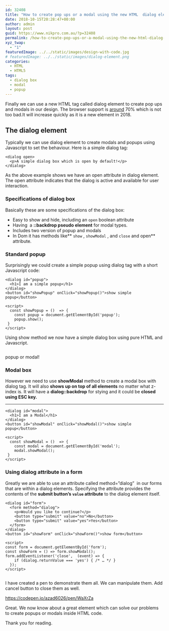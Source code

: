 ```yaml
---
id: 32408
title: "How to create pop ups or a modal using the new HTML  dialog element"
date: 2018-10-15T20:28:47+00:00
author: admin
layout: post
guid: https://www.nikpro.com.au/?p=32408
permalink: /how-to-create-pop-ups-or-a-modal-using-the-new-html-dialog-element/
xyz_twap:
  - "1"
featuredImage: ../../static/images/design-with-code.jpg
# featuredImage: ../../static/images/dialog-element.png
categories:
  - HTML
  - HTML5
tags:
  - dialog box
  - modal
  - popup
---
```


Finally we can use a new HTML tag called dialog element to create pop ups and modals in our design. The browser support is <a href="https://caniuse.com/#search=dialog" target="_blank" rel="noopener noreferrer">around</a> 70% which is not too bad.It will increase quickly as it is a new element in 2018.

## The dialog element

Typically we can use dialog element to create modals and popups using Javascript to set the behaviour. Here is a simple dialog tag:

```
<dialog open>
  <p>A simple dialog box which is open by default!</p>
</dialog>
```

As the above example shows we have an open attribute in dialog element. The open attribute indicates that the dialog is active and available for user interaction.

### Specifications of dialog box

Basically these are some specifications of the dialog box:

- Easy to show and hide, including an `open` boolean attribute
- Having  a **::backdrop pseudo element** for modal types.
- Includes two version of popup and modals
- In Dom it has methods like** `show` , `showModal` , and `close` and open** attribute.

### Standard popup

Surprisingly we could create a simple popup using dialog tag with a short Javascript code:

```
<dialog id="popup">
  <h1>I am a simple popup</h1>
</dialog>
<button id="showPopup" onClick="showPopup()">show simple popup</button>

<script>
  const showPopup = ()  => {
    const popup = document.getElementById('popup');
    popup.show();
 }
</script>
```

Using show method we now have a simple dialog box using pure HTML and Javascript.


<img src="https://www.nikpro.com.auicon-popup.png" alt="" class="wp-image-32410" srcset="https://testgatsby.localicon-popup.png 284w, https://testgatsby.localicon-popup-150x150.png 150w" sizes="(max-width: 284px) 100vw, 284px" /> <figcaption>popup or modal!</figcaption>


### Modal box

However we need to use **showModal** method to create a modal box with dialog tag. It will also **shows up on top of all elements** no matter what z-index is. It will have a **dialog::backdrop** for stying and it could be **closed using ESC key.**

---

```
<dialog id="modal">
  <h1>I am a Modal</h1>
</dialog>
<button id="showModal" onClick="showModal()">show simple popup</button>

<script>
  const showModal = ()  => {
    const modal = document.getElementById('modal');
    modal.showModal();
 }
</script>
```

### Using dialog attribute in a form

Greatly we are able to use an attribute called method=&#8221;dialog&#8221;  in our forms that are within a dialog elements. Specifying the attribute provides the contents of the **submit button&#8217;s `value` attribute** to the dialog element itself.

```
<dialog id="form">
  <form method="dialog">
    <p>Would you like to continue?</p>
    <button type="submit" value="no">No</button>
    <button type="submit" value="yes">Yes</button>
  </form>
</dialog>
<button id="showForm" onClick="showForm()">show form</button>

<script>
const form = document.getElementById('form');
const showForm = () => form.showModal();
form.addEventListener('close',  (event) => {
    if (dialog.returnValue === 'yes') { /* … */ }
  });
</script>


```

I have created a pen to demonstrate them all. We can manipulate them. Add cancel button to close them as well.

https://codepen.io/azad6026/pen/WaXrZa

Great. We now know about a great element which can solve our problems to create popups or modals inside HTML code.

Thank you for reading.
